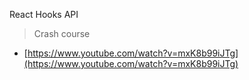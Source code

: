 React Hooks API

> Crash course

* [https://www.youtube.com/watch?v=mxK8b99iJTg](https://www.youtube.com/watch?v=mxK8b99iJTg)